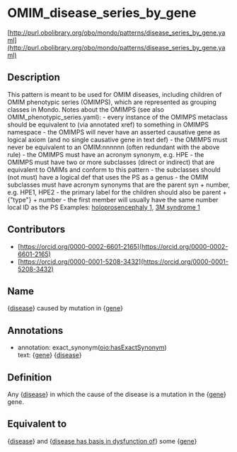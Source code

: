 # OMIM_disease_series_by_gene 

[http://purl.obolibrary.org/obo/mondo/patterns/disease_series_by_gene.yaml](http://purl.obolibrary.org/obo/mondo/patterns/disease_series_by_gene.yaml)
## Description 



This pattern is meant to be used for OMIM diseases, including children of OMIM phenotypic series (OMIMPS), which are represented as grouping classes in Mondo. Notes about the OMIMPS (see also OMIM_phenotypic_series.yaml):  - every instance of the OMIMPS metaclass should be equivalent to (via annotated xref) to something in OMIMPS namespace - the OMIMPS will never have an asserted causative gene as logical axiom (and no single causative gene in text def) - the OMIMPS must never be equivalent to an OMIM:nnnnnn (often redundant with the above rule) - the OMIMPS must have an acronym synonym, e.g. HPE - the OMIMPS must have two or more subclasses (direct or indirect) that are equivalent to OMIMs and conform to this pattern - the subclasses should (not must) have a logical def that uses the PS as a genus  - the OMIM subclasses must have acronym synonyms that are the parent syn + number, e.g. HPE1, HPE2 - the primary label for the children should also be parent + {"type"} + number - the first member will usually have the same number local ID as the PS Examples: [holoprosencephaly 1](http://purl.obolibrary.org/obo/MONDO_0009349), [3M syndrome 1](http://purl.obolibrary.org/obo/MONDO_0010117)
## Contributors 
* [https://orcid.org/0000-0002-6601-2165](https://orcid.org/0000-0002-6601-2165) 
* [https://orcid.org/0000-0001-5208-3432](https://orcid.org/0000-0001-5208-3432) 
## Name 

{[disease](http://purl.obolibrary.org/obo/MONDO_0000001)} caused by mutation in {[gene](http://purl.obolibrary.org/obo/SO_0000704)}

## Annotations 

* annotation: exact_synonym\([oio:hasExactSynonym](http://purl.obolibrary.org/obo/oio_hasExactSynonym)\)  
text: {[gene](http://purl.obolibrary.org/obo/SO_0000704)} {[disease](http://purl.obolibrary.org/obo/MONDO_0000001)}

## Definition 

Any {[disease](http://purl.obolibrary.org/obo/MONDO_0000001)} in which the cause of the disease is a mutation in the {[gene](http://purl.obolibrary.org/obo/SO_0000704)} gene.

## Equivalent to 

{[disease](http://purl.obolibrary.org/obo/MONDO_0000001)} and {[disease has basis in dysfunction of](http://purl.obolibrary.org/obo/RO_0004020)} some {[gene](http://purl.obolibrary.org/obo/SO_0000704)}

